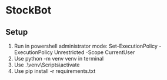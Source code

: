 # StockBot

## Setup

1. Run in powershell administrator mode: Set-ExecutionPolicy -ExecutionPolicy Unrestricted -Scope CurrentUser
2. Use python -m venv venv in terminal
3. Use .\venv\Scripts\activate
4. Use pip install -r requirements.txt


